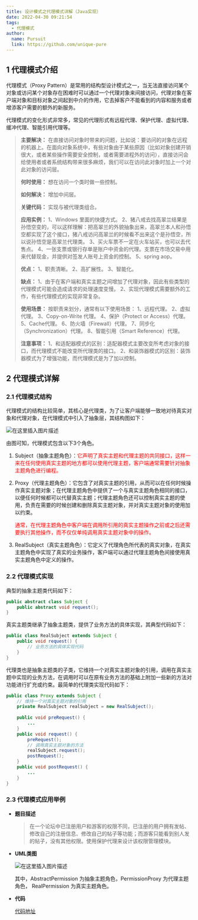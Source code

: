 ```yaml
---
title: 设计模式之代理模式详解（Java实现）
date: 2022-04-30 09:21:54 
tags: 
  - 代理模式
author: 
  name: Pursuit
  link: https://github.com/unique-pure
---
```

## 1 代理模式介绍

代理模式（Proxy Pattern）是常用的结构型设计模式之一，当无法直接访问某个对象或访问某个对象存在困难时可以通过一个代理对象来间接访问，代理对象在客户端对象和目标对象之间起到中介的作用，它去掉客户不能看到的内容和服务或者增添客户需要的额外的新服务。

代理模式的变化形式非常多，常见的代理形式有远程代理、保护代理、虚拟代理、缓冲代理、智能引用代理等。

> **主要解决：** 在直接访问对象时带来的问题，比如说：要访问的对象在远程的机器上。在面向对象系统中，有些对象由于某些原因（比如对象创建开销很大，或者某些操作需要安全控制，或者需要进程外的访问），直接访问会给使用者或者系统结构带来很多麻烦，我们可以在访问此对象时加上一个对此对象的访问层。
>
> **何时使用：** 想在访问一个类时做一些控制。
>
> **如何解决：** 增加中间层。
>
> **关键代码：** 实现与被代理类组合。
>
> **应用实例：** 1、Windows 里面的快捷方式。 2、猪八戒去找高翠兰结果是孙悟空变的，可以这样理解：把高翠兰的外貌抽象出来，高翠兰本人和孙悟空都实现了这个接口，猪八戒访问高翠兰的时候看不出来这个是孙悟空，所以说孙悟空是高翠兰代理类。 3、买火车票不一定在火车站买，也可以去代售点。 4、一张支票或银行存单是账户中资金的代理。支票在市场交易中用来代替现金，并提供对签发人账号上资金的控制。 5、spring aop。
>
> **优点：** 1、职责清晰。 2、高扩展性。 3、智能化。
>
> **缺点：** 1、由于在客户端和真实主题之间增加了代理对象，因此有些类型的代理模式可能会造成请求的处理速度变慢。 2、实现代理模式需要额外的工作，有些代理模式的实现非常复杂。
>
> **使用场景：** 按职责来划分，通常有以下使用场景： 1、远程代理。 2、虚拟代理。 3、Copy-on-Write 代理。 4、保护（Protect or Access）代理。 5、Cache代理。 6、防火墙（Firewall）代理。 7、同步化（Synchronization）代理。 8、智能引用（Smart Reference）代理。
>
> **注意事项：** 1、和适配器模式的区别：适配器模式主要改变所考虑对象的接口，而代理模式不能改变所代理类的接口。 2、和装饰器模式的区别：装饰器模式为了增强功能，而代理模式是为了加以控制。

## 2 代理模式详解

### 2.1 代理模式结构

代理模式的结构比较简单，其核心是代理类，为了让客户端能够一致地对待真实对象和代理对象，在代理模式中引入了抽象层，其结构图如下：

![在这里插入图片描述](https://img-blog.csdnimg.cn/cb2b5074dd504542a344522df7adba59.png)


由图可知，代理模式包含以下3个角色。

1. Subject（抽象主题角色）：<font color="red">它声明了真实主题和代理主题的共同接口，这样一来在任何使用真实主题的地方都可以使用代理主题，客户端通常需要针对抽象主题角色进行编程。</font>

2. Proxy（代理主题角色）：它包含了对真实主题的引用，从而可以在任何时候操作真实主题对象；在代理主题角色中提供了一个与真实主题角色相同的接口，以便任何时候都可以代替真实主题；代理主题角色还可以控制真实主题的使用，负责在需要的时候创建和删除真实主题对象，并对真实主题对象的使用加以约束。

   <font color="red">通常，在代理主题角色中客户端在调用所引用的真实主题操作之前或之后还需要执行其他操作，而不仅仅单纯调用真实主题对象中的操作。</font>

3. RealSubject（真实主题角色）：它定义了代理角色所代表的真实对象，在真实主题角色中实现了真实的业务操作，客户端可以通过代理主题角色间接使用真实主题角色中定义的操作。

### 2.2 代理模式实现

典型的抽象主题类代码如下：

```java
public abstract class Subject {
    public abstract void request();
}
```

真实主题类继承了抽象主题类，提供了业务方法的具体实现，其典型代码如下：

```java
public class RealSubject extends Subject {
    public void request() {
        // 业务方法的具体实现代码
    }
}
```

代理类也是抽象主题类的子类，它维持一个对真实主题对象的引用，调用在真实主题中实现的业务方法，在调用时可以在原有业务方法的基础上附加一些新的方法对功能进行扩充或约束。最简单的代理类实现代码如下：

```java
public class Proxy extends Subject {
    // 维持一个对真实主题对象的引用
    private RealSubject realSubject = new RealSubject();
    
    public void preRequest() {
        ...
    }
    public void request() {
        preRequest();
        // 调用真实主题对象的方法
        realSubject.request();
        postRequest();
    }
    public void postRequest() {
        ...
    }
}
```

### 2.3 代理模式应用举例

* **题目描述**

  > 在一个论坛中已注册用户和游客的权限不同，已注册的用户拥有发帖、修改自己的注册信息、修改自己的帖子等功能；而游客只能看到别人发的帖子，没有其他权限。使用保护代理来设计该权限管理模块。

* **UML类图**

  ![在这里插入图片描述](https://img-blog.csdnimg.cn/4530bb5e6e1a4d3790919778469cc93e.png)


  其中，AbstractPermission 为抽象主题角色，PermissionProxy 为代理主题角色，
  RealPermission 为真实主题角色。  

* **代码**

  [代码地址](https://github.com/unique-pure/designpattern_code/tree/main/src/proxy_pattern)

